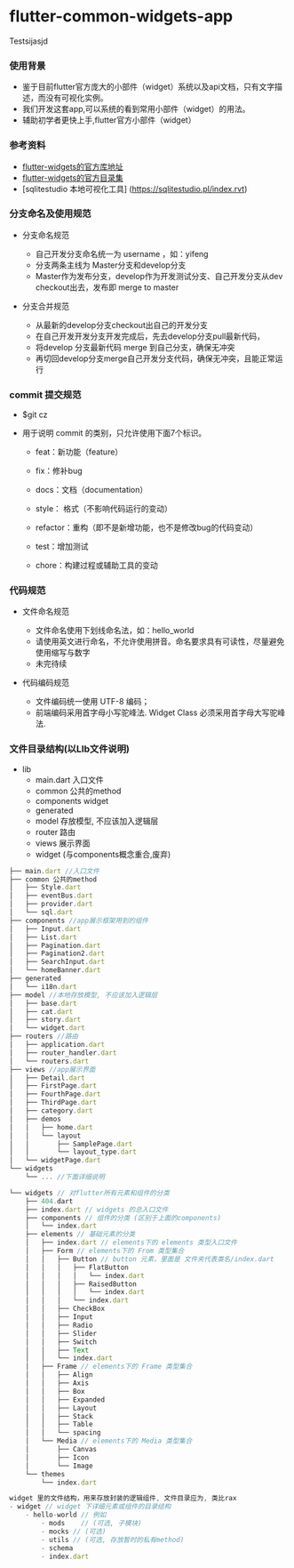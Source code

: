 # flutter-common-widgets-app

Testsijasjd

### 使用背景
* 鉴于目前flutter官方庞大的小部件（widget）系统以及api文档，只有文字描述，而没有可视化实例。
* 我们开发这套app,可以系统的看到常用小部件（widget）的用法。
* 辅助初学者更快上手,flutter官方小部件（widget）



### 参考资料

* [flutter-widgets的官方库地址]( https://docs.flutter.kim/widgets/widgets-library.html )
* [flutter-widgets的官方目录集]( http://doc.flutter-dev.cn/widgets/ )
* [sqlitestudio 本地可视化工具] (https://sqlitestudio.pl/index.rvt)

### 分支命名及使用规范

* 分支命名规范
	- 自己开发分支命名统一为 username ，如：yifeng
	- 分支两条主线为 Master分支和develop分支
	- Master作为发布分支，develop作为开发测试分支、自己开发分支从dev checkout出去，发布即 merge to master

* 分支合并规范
	- 从最新的develop分支checkout出自己的开发分支
	- 在自己开发开发分支开发完成后，先去develop分支pull最新代码，
	- 将develop 分支最新代码 merge 到自己分支，确保无冲突
	- 再切回develop分支merge自己开发分支代码，确保无冲突，且能正常运行

### commit 提交规范
* $git cz

* 用于说明 commit 的类别，只允许使用下面7个标识。

  - feat：新功能（feature）

  - fix：修补bug

  - docs：文档（documentation）

  - style： 格式（不影响代码运行的变动）

  - refactor：重构（即不是新增功能，也不是修改bug的代码变动）

  - test：增加测试

  - chore：构建过程或辅助工具的变动


### 代码规范
* 文件命名规范
	- 文件命名使用下划线命名法，如：hello_world
	- 请使用英文进行命名，不允许使用拼音。命名要求具有可读性，尽量避免使用缩写与数字
	- 未完待续

* 代码编码规范
	- 文件编码统一使用 UTF-8 编码；
	- 前端编码采用首字母小写驼峰法. Widget Class 必须采用首字母大写驼峰法.

### 文件目录结构(以LIb文件说明)

- lib
	- main.dart 入口文件
	- common 公共的method
	- components widget
	- generated
	- model 存放模型, 不应该加入逻辑层
	- router 路由
	- views 展示界面
	- widget (与components概念重合,废弃)

``` javascript
├── main.dart //入口文件
├── common 公共的method
│   ├── Style.dart
│   ├── eventBus.dart
│   ├── provider.dart
│   └── sql.dart
├── components //app展示框架用到的组件
│   ├── Input.dart
│   ├── List.dart
│   ├── Pagination.dart
│   ├── Pagination2.dart
│   ├── SearchInput.dart
│   └── homeBanner.dart
├── generated
│   └── i18n.dart
├── model //本地存放模型, 不应该加入逻辑层
│   ├── base.dart
│   ├── cat.dart
│   ├── story.dart
│   └── widget.dart
├── routers //路由
│   ├── application.dart
│   ├── router_handler.dart
│   └── routers.dart
├── views //app展示界面
│   ├── Detail.dart
│   ├── FirstPage.dart
│   ├── FourthPage.dart
│   ├── ThirdPage.dart
│   ├── category.dart
│   ├── demos
│   │   ├── home.dart
│   │   └── layout
│   │       ├── SamplePage.dart
│   │       └── layout_type.dart
│   └── widgetPage.dart
└── widgets
    └── ... //下面详细说明
```

``` javascript
└── widgets // 对flutter所有元素和组件的分类
    ├── 404.dart
    ├── index.dart // widgets 的总入口文件
    ├── components // 组件的分类 (区别于上面的components)
    │   └── index.dart
    ├── elements // 基础元素的分类
    │   ├── index.dart // elements下的 elements 类型入口文件
    │   ├── Form // elements下的 From 类型集合
    │   │   ├── Button // button 元素，里面是 文件夹代表类名/index.dart
    │   │   │   ├── FlatButton
    │   │   │   │   └── index.dart
    │   │   │   ├── RaisedButton
    │   │   │   │   └── index.dart
    │   │   │   └── index.dart
    │   │   ├── CheckBox
    │   │   ├── Input
    │   │   ├── Radio
    │   │   ├── Slider
    │   │   ├── Switch
    │   │   ├── Text
    │   │   └── index.dart
    │   ├── Frame // elements下的 Frame 类型集合
    │   │   ├── Align
    │   │   ├── Axis
    │   │   ├── Box
    │   │   ├── Expanded
    │   │   ├── Layout
    │   │   ├── Stack
    │   │   ├── Table
    │   │   └── spacing
    │   └── Media // elements下的 Media 类型集合
    │       ├── Canvas
    │       ├── Icon
    │       └── Image
    └── themes
        └── index.dart
```

```javascript
widget 里的文件结构，用来存放封装的逻辑组件, 文件目录应为, 类比rax
- widget // widget 下详细元素或组件的目录结构
	- hello-world // 例如
		- mods	  // (可选, 子模块)
		- mocks // (可选)
		- utils // (可选, 存放暂时的私有method)
		- schema
		- index.dart
```
